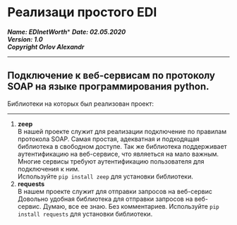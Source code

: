 
# Реализаци простого EDI

***Name: EDInetWorth****
***Date: 02.05.2020***<br>
***Version: 1.0***<br>
***Copyright Orlov Alexandr***<br>

-----------------------------------------------------------------------------------------------
Подключение к веб-сервисам по протоколу SOAP на языке программирования python.
-----------------------------------------------------------------------------------------------

Библиотеки на которых был реализован проект:
<hr>

1. **zeep** <br>
В нашей проекте служит для реализации подключение по правилам протокола SOAP.
Самая простая, адекватная и подходящая библиотека в свободном доступе. Так же библиотека поддерживает аутентификацию на веб-сервисе, что являеться на мало важным. Многие сервисы требуют аутентификацию пользователя для подключения к ним.<br>
Используйте `pip install zeep` для установки библиотеки.<br>
2. **requests** <br>
В нашем проекте служит для отправки запросов на веб-сервис
Довольно удобная библиотека для отправки запросов на веб-сервис. Думаю, все ее знаю. Без комментариев.
Используйте `pip install requests` для установки библиотеки.
